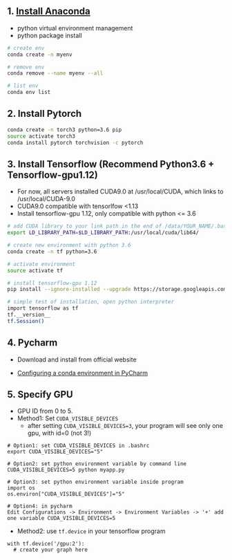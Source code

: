 
## 1. [Install Anaconda](https://docs.anaconda.com/anaconda/install/linux/)
* python virtual environment management
* python package install
``` bash
# create env
conda create -n myenv

# remove env
conda remove --name myenv --all

# list env
conda env list
```

## 2. Install Pytorch
``` bash
conda create -n torch3 python=3.6 pip
source activate torch3
conda install pytorch torchvision -c pytorch
```

## 3. Install Tensorflow (Recommend Python3.6 + Tensorflow-gpu1.12)
* For now, all servers installed CUDA9.0 at /usr/local/CUDA, which links to /usr/local/CUDA-9.0
* CUDA9.0 compatible with tensorlfow <1.13
* Install tensorflow-gpu 1.12, only compatible with python <= 3.6
``` bash
# add CUDA library to your link path in the end of /data/YOUR_NAME/.bashrc
export LD_LIBRARY_PATH=$LD_LIBRARY_PATH:/usr/local/cuda/lib64/

# create new environment with python 3.6
conda create -n tf python=3.6

# activate environment
source activate tf

# install tensorflow-gpu 1.12
pip install --ignore-installed --upgrade https://storage.googleapis.com/tensorflow/linux/gpu/tensorflow_gpu-1.12.0-cp36-cp36m-linux_x86_64.whl

# simple test of installation, open python interpreter
import tensorflow as tf
tf.__version__
tf.Session()
```

## 4. Pycharm
* Download and install from official website

* [Configuring a conda environment in PyCharm](https://docs.anaconda.com/anaconda/user-guide/tasks/pycharm/)

## 5. Specify GPU
* GPU ID from 0 to 5.
* Method1: Set `CUDA_VISIBLE_DEVICES`
  * after setting `CUDA_VISIBLE_DEVICES=3`, your program will see only one gpu, with id=0 (not 3!)
```
# Option1: set CUDA_VISIBLE_DEVICES in .bashrc
export CUDA_VISIBLE_DEVICES="5"

# Option2: set python environment variable by command line
CUDA_VISIBLE_DEVICES=5 python myapp.py

# Option3: set python environment variable inside program
import os
os.environ["CUDA_VISIBLE_DEVICES"]="5"

# Option4: in pycharm
Edit Configurations -> Environment -> Environment Variables -> '+' add one variable CUDA_VISIBLE_DEVICES=5
```
* Method2: use `tf.device` in your tensorflow program
```
with tf.device('/gpu:2'):
  # create your graph here
```
